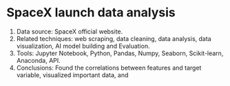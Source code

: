 # SpaceX launch data analysis
1. Data source: SpaceX official website.  
2. Related techniques: web scraping, data cleaning, data analysis, data visualization, AI model building and Evaluation.  
3. Tools: Jupyter Notebook, Python, Pandas, Numpy, Seaborn, Scikit-learn, Anaconda, API.
4. Conclusions: Found the correlations between features and target variable, visualized important data, and 
